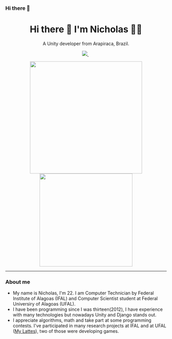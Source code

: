 ### Hi there 👋

<!--
**MarechalLima/MarechalLima** is a ✨ _special_ ✨ repository because its `README.md` (this file) appears on your GitHub profile.

Here are some ideas to get you started:

- 🔭 I’m currently working on ...
- 🌱 I’m currently learning ...
- 👯 I’m looking to collaborate on ...
- 🤔 I’m looking for help with ...
- 💬 Ask me about ...
- 📫 How to reach me: ...
- 😄 Pronouns: ...
- ⚡ Fun fact: ...
-->
<h1 align='center'>
  Hi there 👋 I'm Nicholas 👨‍💻
</h1>

<p align='center'>
  A Unity developer from Arapiraca, Brazil.
</p>

<p align='center'>
  <a href="https://www.linkedin.com/in/nicholas-lima-de-souza-silva-707958137/">
    <img src="https://img.shields.io/badge/linkedin-%230077B5.svg?&style=for-the-badge&logo=linkedin&logoColor=white" />
  </a>&nbsp;
</p>

<p align='center'>
  <a href="#"><img src="https://github-readme-stats.vercel.app/api?username=MarechalLima&show_icons=true&count_private=true&theme=dracula" width="350"></a>
  <img src="https://github-readme-stats.vercel.app/api/top-langs/?username=MarechalLima&layout=compact&theme=dracula" width="290">
</p>

---
### About me

- My name is Nicholas, I'm 22. I am Computer Technician by Federal Institute of Alagoas (IFAL) and Computer Scientist student at Federal Universiry of Alagoas (UFAL).
- I have been programming since I was thirteen(2012), I have experience with many technologies but nowadays Unity and Django stands out.
- I appreciate algorithms, math and take part at some programming contests. I've participated in many research projects at IFAL and at UFAL (<a href="http://lattes.cnpq.br/1623506691242184">My Lattes</a>), two of those were developing games.
